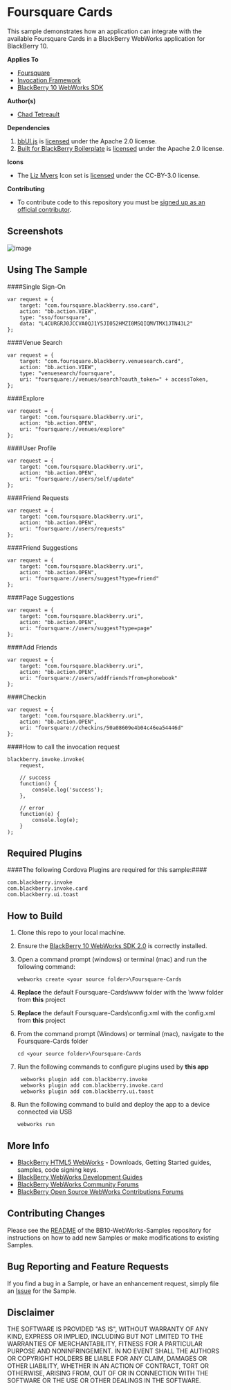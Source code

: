 # Foursquare Cards

This sample demonstrates how an application can integrate with the available Foursquare Cards in a BlackBerry WebWorks application for BlackBerry 10.


**Applies To**

* [Foursquare](http://engineering.foursquare.com/2013/01/31/native-app-integration-like-never-before-the-foursquare-for-blackberry-10-sdk/)
* [Invocation Framework](https://developer.blackberry.com/html5/apis/blackberry.invoke.html)
* [BlackBerry 10 WebWorks SDK](https://developer.blackberry.com/html5/download/sdk) 

**Author(s)** 

* [Chad Tetreault](http://bit.ly/chadli123)

**Dependencies**

1. [bbUI.js](https://github.com/blackberry/bbUI.js) is [licensed](https://github.com/blackberry/bbUI.js/blob/master/LICENSE) under the Apache 2.0 license.
2. [Built for BlackBerry Boilerplate](https://github.com/blackberry/BB10-WebWorks-Samples/tree/master/BfB-Boilerplate-bbUI.js-0.9x) is [licensed](https://github.com/blackberry/bbUI.js/blob/master/LICENSE) under the Apache 2.0 license.


**Icons**

* The [Liz Myers](http://www.myersdesign.com) Icon set is [licensed](http://creativecommons.org/licenses/by/3.0/) under the CC-BY-3.0 license.

**Contributing**

* To contribute code to this repository you must be [signed up as an official contributor](http://blackberry.github.com/howToContribute.html).

## Screenshots ##

![image](https://raw.github.com/blackberry/BB10-WebWorks-Samples/WebWorks-2.0/Foursquare-Cards/www/_screenshots/one.png)

## Using The Sample ##

####Single Sign-On

	var request = {
		target: "com.foursquare.blackberry.sso.card",
		action: "bb.action.VIEW",
		type: "sso/foursquare",
		data: "L4CURGRJ0JCCVA0QJ1Y5JI052HMZI0MSQIQMVTMX1JTN43L2"
	};


####Venue Search

	var request = {
		target: "com.foursquare.blackberry.venuesearch.card",
		action: "bb.action.VIEW",
		type: "venuesearch/foursquare",
		uri: "foursquare://venues/search?oauth_token=" + accessToken,
	};
	

####Explore

	var request = {
		target: "com.foursquare.blackberry.uri",
		action: "bb.action.OPEN",
		uri: "foursquare://venues/explore"
	};	


####User Profile

	var request = {
		target: "com.foursquare.blackberry.uri",
		action: "bb.action.OPEN",
		uri: "foursquare://users/self/update"
	};


####Friend Requests

	var request = {
		target: "com.foursquare.blackberry.uri",
		action: "bb.action.OPEN",
		uri: "foursquare://users/requests"
	};


####Friend Suggestions

	var request = {
		target: "com.foursquare.blackberry.uri",
		action: "bb.action.OPEN",
		uri: "foursquare://users/suggest?type=friend"
	};


####Page Suggestions

	var request = {
		target: "com.foursquare.blackberry.uri",
		action: "bb.action.OPEN",
		uri: "foursquare://users/suggest?type=page"
	};


####Add Friends

	var request = {
		target: "com.foursquare.blackberry.uri",
		action: "bb.action.OPEN",
		uri: "foursquare://users/addfriends?from=phonebook"
	};


####Checkin

	var request = {
		target: "com.foursquare.blackberry.uri",
		action: "bb.action.OPEN",
		uri: "foursquare://checkins/50a08609e4b04c46ea54446d"
	};


####How to call the invocation request

	blackberry.invoke.invoke(
		request,

		// success
		function() {
			console.log('success');
		},

		// error
		function(e) {
			console.log(e);
		}
	);


## Required Plugins ##

####The following Cordova Plugins are required for this sample:####

	com.blackberry.invoke
	com.blackberry.invoke.card
	com.blackberry.ui.toast


## How to Build

1. Clone this repo to your local machine.

2. Ensure the [BlackBerry 10 WebWorks SDK 2.0](https://developer.blackberry.com/html5/download/sdk) is correctly installed.

3. Open a command prompt (windows) or terminal (mac) and run the following command:

	```
	webworks create <your source folder>\Foursquare-Cards
	```

4. **Replace** the default Foursquare-Cards\www folder with the \www folder from **this** project

5. **Replace** the default Foursquare-Cards\config.xml with the config.xml from **this** project

6. From the command prompt (Windows) or terminal (mac), navigate to the Foursquare-Cards folder

	```
	cd <your source folder>\Foursquare-Cards
	```

7. Run the following commands to configure plugins used by **this app**

		webworks plugin add com.blackberry.invoke
		webworks plugin add com.blackberry.invoke.card
		webworks plugin add com.blackberry.ui.toast	

8. Run the following command to build and deploy the app to a device connected via USB

	```
	webworks run
	```


## More Info

* [BlackBerry HTML5 WebWorks](https://bdsc.webapps.blackberry.com/html5/) - Downloads, Getting Started guides, samples, code signing keys.
* [BlackBerry WebWorks Development Guides](https://bdsc.webapps.blackberry.com/html5/documentation)
* [BlackBerry WebWorks Community Forums](http://supportforums.blackberry.com/t5/Web-and-WebWorks-Development/bd-p/browser_dev)
* [BlackBerry Open Source WebWorks Contributions Forums](http://supportforums.blackberry.com/t5/BlackBerry-WebWorks/bd-p/ww_con)


## Contributing Changes

Please see the [README](https://github.com/blackberry/BB10-WebWorks-Samples) of the BB10-WebWorks-Samples repository for instructions on how to add new Samples or make modifications to existing Samples.


## Bug Reporting and Feature Requests

If you find a bug in a Sample, or have an enhancement request, simply file an [Issue](https://github.com/blackberry/BB10-WebWorks-Samples/issues) for the Sample.

## Disclaimer

THE SOFTWARE IS PROVIDED "AS IS", WITHOUT WARRANTY OF ANY KIND, EXPRESS OR IMPLIED, INCLUDING BUT NOT LIMITED TO THE WARRANTIES OF MERCHANTABILITY, FITNESS FOR A PARTICULAR PURPOSE AND NONINFRINGEMENT. IN NO EVENT SHALL THE AUTHORS OR COPYRIGHT HOLDERS BE LIABLE FOR ANY CLAIM, DAMAGES OR OTHER LIABILITY, WHETHER IN AN ACTION OF CONTRACT, TORT OR OTHERWISE, ARISING FROM, OUT OF OR IN CONNECTION WITH THE SOFTWARE OR THE USE OR OTHER DEALINGS IN THE SOFTWARE.
